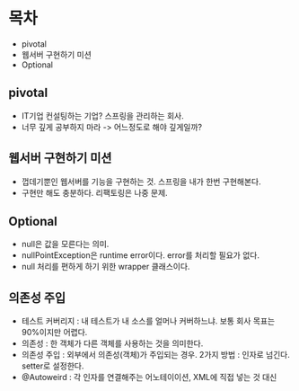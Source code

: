 # 목차
- pivotal
- 웹서버 구현하기 미션
- Optional

## pivotal 
- IT기업 컨설팅하는 기업? 스프링을 관리하는 회사. 
- 너무 깊게 공부하지 마라 -> 어느정도로 해야 깊게일까?

## 웹서버 구현하기 미션 
- 껍데기뿐인 웹서버를 기능을 구현하는 것. 스프링을 내가 한번 구현해본다. 
- 구현만 해도 충분하다. 리팩토링은 나중 문제. 

## Optional
- null은 값을 모른다는 의미. 
- nullPointException은 runtime error이다. error를 처리할 필요가 없다. 
- null 처리를 편하게 하기 위한 wrapper 클래스이다. 

## 의존성 주입
- 테스트 커버리지 : 내 테스트가 내 소스를 얼머나 커버하느냐. 보통 회사 목표는 90%이지만 어렵다.
- 의존성 : 한 객체가 다른 객체를 사용하는 것을 의미한다. 
- 의존성 주입 : 외부에서 의존성(객체)가 주입되는 경우. 2가지 방법 : 인자로 넘긴다. setter로 설정한다. 
- @Autoweird : 각 인자를 연결해주는 어노테이이션, XML에 직접 넣는 것 대신
